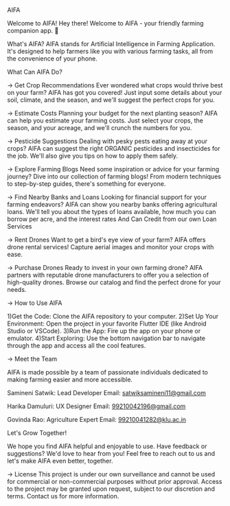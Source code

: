 AIFA

Welcome to AIFA!
Hey there! Welcome to AIFA - your friendly farming companion app. 🌾

What's AIFA?
AIFA stands for Artificial Intelligence in Farming Application. It's designed to help farmers like you with various farming tasks, all from the convenience of your phone.

What Can AIFA Do?

-> Get Crop Recommendations
Ever wondered what crops would thrive best on your farm? AIFA has got you covered! Just input some details about your soil, climate, and the season, and we'll suggest the perfect crops for you.

-> Estimate Costs
Planning your budget for the next planting season? AIFA can help you estimate your farming costs. Just select your crops, the season, and your acreage, and we'll crunch the numbers for you.

-> Pesticide Suggestions
Dealing with pesky pests eating away at your crops? AIFA can suggest the right ORGANIC pesticides and insecticides for the job. We'll also give you tips on how to apply them safely.

-> Explore Farming Blogs
Need some inspiration or advice for your farming journey? Dive into our collection of farming blogs! From modern techniques to step-by-step guides, there's something for everyone.

-> Find Nearby Banks and Loans
Looking for financial support for your farming endeavors? AIFA can show you nearby banks offering agricultural loans. We'll tell you about the types of loans available, how much you can borrow per acre, and the interest rates And Can Credit from our own Loan Services

-> Rent Drones
Want to get a bird's eye view of your farm? AIFA offers drone rental services! Capture aerial images and monitor your crops with ease.

-> Purchase Drones
Ready to invest in your own farming drone? AIFA partners with reputable drone manufacturers to offer you a selection of high-quality drones. Browse our catalog and find the perfect drone for your needs.

-> How to Use AIFA

1)Get the Code: Clone the AIFA repository to your computer.
2)Set Up Your Environment: Open the project in your favorite Flutter IDE (like Android Studio or VSCode).
3)Run the App: Fire up the app on your phone or emulator.
4)Start Exploring: Use the bottom navigation bar to navigate through the app and access all the cool features.

-> Meet the Team

AIFA is made possible by a team of passionate individuals dedicated to making farming easier and more accessible.

Samineni Satwik: Lead Developer
Email: satwiksamineni11@gmail.com

Harika Damuluri: UX Designer
Email: 99210042196@gmail.com

Govinda Rao: Agriculture Expert
Email: 99210041282@klu.ac.in

Let's Grow Together!

We hope you find AIFA helpful and enjoyable to use. Have feedback or suggestions? We'd love to hear from you! Feel free to reach out to us and let's make AIFA even better, together.

-> License
This project is under our own surveillance and cannot be used for commercial or non-commercial purposes without prior approval. Access to the project may be granted upon request, subject to our discretion and terms. Contact us for more information.
